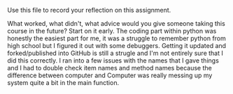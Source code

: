 Use this file to record your reflection on this assignment. 

What worked, what didn't, what advice would you give someone taking this course in the future?
Start on it early. The coding part within python was honestly the easiest part for me, it was a struggle to remember python from high school but I figured it out with some debuggers. Getting it updated and forked/published into GitHub is still a strugle and I'm not entirely sure that I did this correctly. I ran into a few issues with the names that I gave things and I had to double check item names and method names because the difference between computer and Computer was really messing up my system quite a bit in the main function.